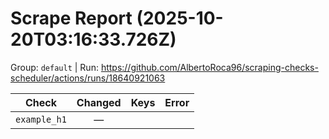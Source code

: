 # Scrape Report (2025-10-20T03:16:33.726Z)

Group: `default`  |  Run: https://github.com/AlbertoRoca96/scraping-checks-scheduler/actions/runs/18640921063

| Check | Changed | Keys | Error |
|---|:---:|:--|:--|
| `example_h1` | — |  |  |
